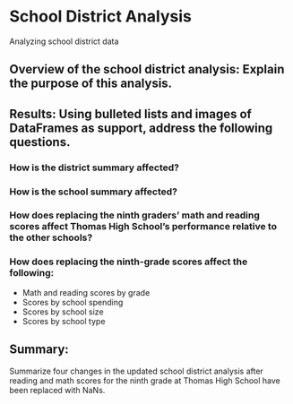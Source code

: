 # School District Analysis
Analyzing school district data

## Overview of the school district analysis: Explain the purpose of this analysis.

## Results: Using bulleted lists and images of DataFrames as support, address the following questions.

### How is the district summary affected?
### How is the school summary affected?
### How does replacing the ninth graders’ math and reading scores affect Thomas High School’s performance relative to the other schools?
### How does replacing the ninth-grade scores affect the following:
- Math and reading scores by grade
- Scores by school spending
- Scores by school size
- Scores by school type

## Summary: 
Summarize four changes in the updated school district analysis after reading and math scores 
for the ninth grade at Thomas High School have been replaced with NaNs.